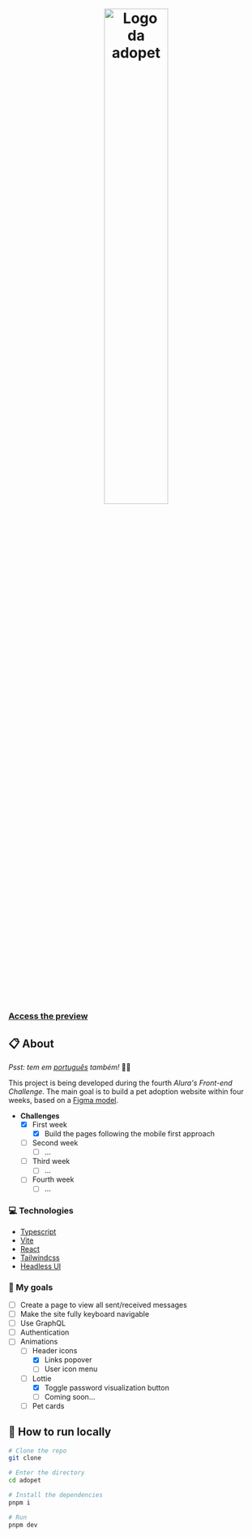<h1 align="center">
  <img src="https://ik.imagekit.io/698xlahbaqz/Logos-03_vdyCkQ9Bw.png?ik-sdk-version=javascript-1.4.3&updatedAt=1657315716722" alt="Logo da adopet" width="50%" />
</h1>

<h3>
  <a href="http://adopet-lovat.vercel.app/">Access the preview</a>
</h3>

## :clipboard: About

*Psst: tem em [português](/README-pt.md) também!* :raising_hand_man:

This project is being developed during the fourth *Alura's Front-end Challenge*. The main goal is to build a pet adoption website within four weeks, based on a [Figma model](https://www.figma.com/file/TlfkDoIu8uyjZNla1T8TpH/Challenge---Adopet).

- **Challenges**
  - [X] First week
    - [X] Build the pages following the mobile first approach
  - [ ] Second week
    - [ ] ...
  - [ ] Third week
    - [ ] ...
  - [ ] Fourth week
    - [ ] ...

### :computer: Technologies

- [Typescript](https://www.typescriptlang.org/)
- [Vite](https://vitejs.dev/)
- [React](https://reactjs.org/)
- [Tailwindcss](https://tailwindcss.com/)
- [Headless UI](https://headlessui.com/)

### :dart: My goals

- [ ] Create a page to view all sent/received messages
- [ ] Make the site fully keyboard navigable
- [ ] Use GraphQL
- [ ] Authentication
- [ ] Animations
  - [ ] Header icons
    - [X] Links popover
    - [ ] User icon menu
  - [ ] Lottie
    - [X] Toggle password visualization button
    - [ ] Coming soon...
  - [ ] Pet cards

## :running: How to run locally

```bash
# Clone the repo
git clone 

# Enter the directory
cd adopet

# Install the dependencies
pnpm i

# Run
pnpm dev
```